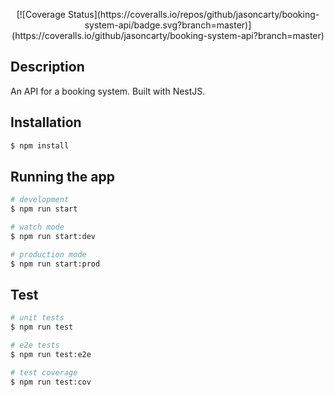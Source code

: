 <p align="center">
    [![Coverage Status](https://coveralls.io/repos/github/jasoncarty/booking-system-api/badge.svg?branch=master)](https://coveralls.io/github/jasoncarty/booking-system-api?branch=master)
</p>

## Description

An API for a booking system. Built with NestJS.

## Installation

```bash
$ npm install
```

## Running the app

```bash
# development
$ npm run start

# watch mode
$ npm run start:dev

# production mode
$ npm run start:prod
```

## Test

```bash
# unit tests
$ npm run test

# e2e tests
$ npm run test:e2e

# test coverage
$ npm run test:cov
```
